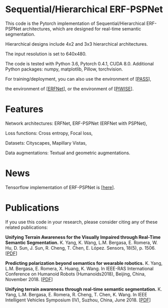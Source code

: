 # Sequential/Hierarchical ERF-PSPNet

This code is the Pytorch implementation of Sequential/Hierarchical ERF-PSPNet architectures, which are designed for real-time semantic segmentation.

Hierarchical designs include 4x2 and 3x3 hierarchical architectures.

The input resolution is set to 640x480.

The code is tested with Python 3.6, Pytorch 0.4.1, CUDA 8.0.
Additional Python packages: numpy, matplotlib, Pillow, torchvision.

For training/deployment, you can also use the environment of [[PASS](https://github.com/elnino9ykl/PASS)],

the environment of [[ERFNet](https://github.com/Eromera/erfnet_pytorch)],
or the environment of [[PIWISE](https://github.com/bodokaiser/piwise)].

# Features

Network architectures: ERFNet, ERF-PSPNet (ERFNet with PSPNet),

Loss functions: Cross entropy, Focal loss,

Datasets: Cityscapes, Mapillary Vistas,

Data augmentations: Textual and geometric augmentations.

# News

Tensorflow implementation of ERF-PSPNet is [[here](https://github.com/Katexiang/ERF-PSPNET)].

# Publications
If you use this code in your research, please consider citing any of these related publications:

**Unifying Terrain Awareness for the Visually Impaired through Real-Time Semantic Segmentation.**
K. Yang, K. Wang, L.M. Bergasa, E. Romera, W. Hu, D. Sun, J. Sun, R. Cheng, T. Chen, E. López.
Sensors, 18(5), p. 1506. [[PDF](http://www.mdpi.com/1424-8220/18/5/1506/pdf)]

**Predicting polarization beyond semantics for wearable robotics.**
K. Yang, L.M. Bergasa, E. Romera, X. Huang, K. Wang.
In IEEE-RAS International Conference on Humanoid Robots (Humanoids2018), Beijing, China, November 2018. [[PDF](http://wangkaiwei.org/file/publications/humanoids2018_kailun.pdf)]

**Unifying terrain awareness through real-time semantic segmentation.**
K. Yang, L.M. Bergasa, E. Romera, R. Cheng, T. Chen, K. Wang.
In IEEE Intelligent Vehicles Symposium (IV), Suzhou, China, June 2018. [[PDF](http://wangkaiwei.org/file/publications/iv2018_kailun.pdf)]
